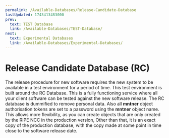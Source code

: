 ```yaml
---
permalink: /Available-Databases/Release-Candidate-Database
lastUpdated: 1743413483000
prev:
  text: TEST Database
  link: /Available-Databases/TEST-Database/
next:
  text: Experimental Databases
  link: /Available-Databases/Experimental-Databases/
---
```


# Release Candidate Database (RC)

The release procedure for new software requires the new system to be available in a test environment for a period of time. This test environment is built around the RC Database. This is a fully functioning service where all your client software can be tested against the new software release. The RC database is dummified to remove personal data. Also all **mntner** object authorisation tokens are set to a password using the **mntner** object name. This allows more flexibility, as you can create objects that are only created by the RIPE NCC in the production version, Other than that, it is an exact copy of the production database, with the copy made at some point in time close to the software release date.
